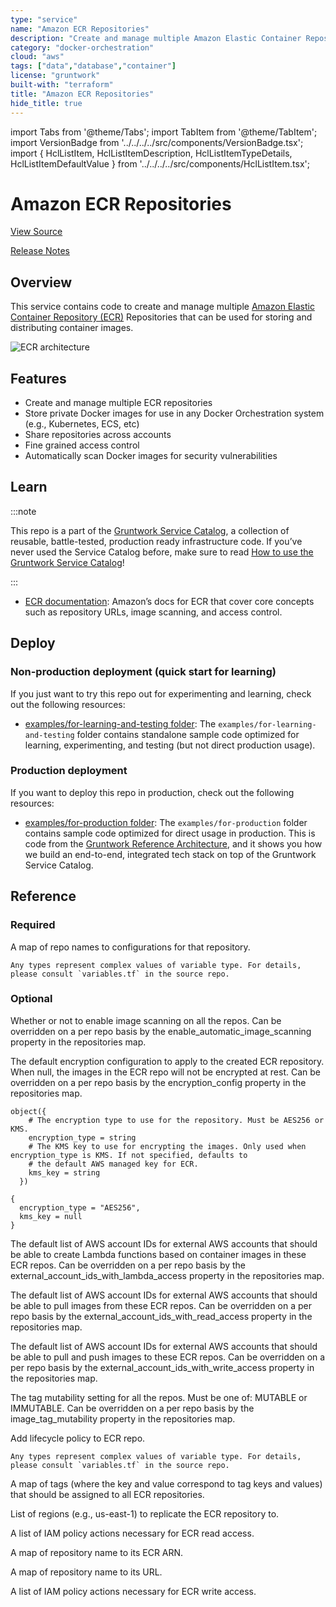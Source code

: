 ```yaml
---
type: "service"
name: "Amazon ECR Repositories"
description: "Create and manage multiple Amazon Elastic Container Repository (ECR) Repositories that can be used to store your Docker images."
category: "docker-orchestration"
cloud: "aws"
tags: ["data","database","container"]
license: "gruntwork"
built-with: "terraform"
title: "Amazon ECR Repositories"
hide_title: true
---
```


import Tabs from '@theme/Tabs';
import TabItem from '@theme/TabItem';
import VersionBadge from '../../../../src/components/VersionBadge.tsx';
import { HclListItem, HclListItemDescription, HclListItemTypeDetails, HclListItemDefaultValue } from '../../../../src/components/HclListItem.tsx';

<VersionBadge version="0.94.0" lastModifiedVersion="0.93.2"/>

# Amazon ECR Repositories


<a href="https://github.com/gruntwork-io/terraform-aws-service-catalog/tree/v0.94.0/modules/data-stores/ecr-repos" className="link-button" title="View the source code for this module in GitHub.">View Source</a>

<a href="https://github.com/gruntwork-io/terraform-aws-service-catalog/releases?q=data-stores%2Fecr-repos" className="link-button" title="Release notes for only the service catalog versions which impacted this service.">Release Notes</a>

## Overview

This service contains code to create and manage multiple [Amazon Elastic Container Repository (ECR)](https://aws.amazon.com/ecr/)
Repositories that can be used for storing and distributing container images.

![ECR architecture](/img/reference/services/data-storage/ecr-architecture.png)

## Features

*   Create and manage multiple ECR repositories
*   Store private Docker images for use in any Docker Orchestration system (e.g., Kubernetes, ECS, etc)
*   Share repositories across accounts
*   Fine grained access control
*   Automatically scan Docker images for security vulnerabilities

## Learn

:::note

This repo is a part of the [Gruntwork Service Catalog](https://github.com/gruntwork-io/terraform-aws-service-catalog/),
a collection of reusable, battle-tested, production ready infrastructure code.
If you’ve never used the Service Catalog before, make sure to read
[How to use the Gruntwork Service Catalog](https://docs.gruntwork.io/reference/services/intro/overview)!

:::

*   [ECR documentation](https://docs.aws.amazon.com/AmazonECR/latest/userguide/what-is-ecr.html): Amazon’s docs for ECR
    that cover core concepts such as repository URLs, image scanning, and access control.

## Deploy

### Non-production deployment (quick start for learning)

If you just want to try this repo out for experimenting and learning, check out the following resources:

*   [examples/for-learning-and-testing folder](https://github.com/gruntwork-io/terraform-aws-service-catalog/tree/v0.94.0/examples/for-learning-and-testing): The
    `examples/for-learning-and-testing` folder contains standalone sample code optimized for learning, experimenting, and
    testing (but not direct production usage).

### Production deployment

If you want to deploy this repo in production, check out the following resources:

*   [examples/for-production folder](https://github.com/gruntwork-io/terraform-aws-service-catalog/tree/v0.94.0/examples/for-production): The `examples/for-production` folder contains sample code
    optimized for direct usage in production. This is code from the
    [Gruntwork Reference Architecture](https://gruntwork.io/reference-architecture/), and it shows you how we build an
    end-to-end, integrated tech stack on top of the Gruntwork Service Catalog.

## Reference

<Tabs>
<TabItem value="inputs" label="Inputs" default>

### Required

<HclListItem name="repositories" requirement="required" type="any">
<HclListItemDescription>

A map of repo names to configurations for that repository.

</HclListItemDescription>
<HclListItemTypeDetails>

```hcl
Any types represent complex values of variable type. For details, please consult `variables.tf` in the source repo.
```

</HclListItemTypeDetails>
</HclListItem>

### Optional

<HclListItem name="default_automatic_image_scanning" requirement="optional" type="bool">
<HclListItemDescription>

Whether or not to enable image scanning on all the repos. Can be overridden on a per repo basis by the enable_automatic_image_scanning property in the repositories map.

</HclListItemDescription>
<HclListItemDefaultValue defaultValue="true"/>
</HclListItem>

<HclListItem name="default_encryption_config" requirement="optional" type="object(…)">
<HclListItemDescription>

The default encryption configuration to apply to the created ECR repository. When null, the images in the ECR repo will not be encrypted at rest. Can be overridden on a per repo basis by the encryption_config property in the repositories map.

</HclListItemDescription>
<HclListItemTypeDetails>

```hcl
object({
    # The encryption type to use for the repository. Must be AES256 or KMS.
    encryption_type = string
    # The KMS key to use for encrypting the images. Only used when encryption_type is KMS. If not specified, defaults to
    # the default AWS managed key for ECR.
    kms_key = string
  })
```

</HclListItemTypeDetails>
<HclListItemDefaultValue>

```hcl
{
  encryption_type = "AES256",
  kms_key = null
}
```

</HclListItemDefaultValue>
</HclListItem>

<HclListItem name="default_external_account_ids_with_lambda_access" requirement="optional" type="list(string)">
<HclListItemDescription>

The default list of AWS account IDs for external AWS accounts that should be able to create Lambda functions based on container images in these ECR repos. Can be overridden on a per repo basis by the external_account_ids_with_lambda_access property in the repositories map.

</HclListItemDescription>
<HclListItemDefaultValue defaultValue="[]"/>
</HclListItem>

<HclListItem name="default_external_account_ids_with_read_access" requirement="optional" type="list(string)">
<HclListItemDescription>

The default list of AWS account IDs for external AWS accounts that should be able to pull images from these ECR repos. Can be overridden on a per repo basis by the external_account_ids_with_read_access property in the repositories map.

</HclListItemDescription>
<HclListItemDefaultValue defaultValue="[]"/>
</HclListItem>

<HclListItem name="default_external_account_ids_with_write_access" requirement="optional" type="list(string)">
<HclListItemDescription>

The default list of AWS account IDs for external AWS accounts that should be able to pull and push images to these ECR repos. Can be overridden on a per repo basis by the external_account_ids_with_write_access property in the repositories map.

</HclListItemDescription>
<HclListItemDefaultValue defaultValue="[]"/>
</HclListItem>

<HclListItem name="default_image_tag_mutability" requirement="optional" type="string">
<HclListItemDescription>

The tag mutability setting for all the repos. Must be one of: MUTABLE or IMMUTABLE. Can be overridden on a per repo basis by the image_tag_mutability property in the repositories map.

</HclListItemDescription>
<HclListItemDefaultValue defaultValue="&quot;MUTABLE&quot;"/>
</HclListItem>

<HclListItem name="default_lifecycle_policy_rules" requirement="optional" type="any">
<HclListItemDescription>

Add lifecycle policy to ECR repo.

</HclListItemDescription>
<HclListItemTypeDetails>

```hcl
Any types represent complex values of variable type. For details, please consult `variables.tf` in the source repo.
```

</HclListItemTypeDetails>
<HclListItemDefaultValue defaultValue="[]"/>
</HclListItem>

<HclListItem name="global_tags" requirement="optional" type="map(string)">
<HclListItemDescription>

A map of tags (where the key and value correspond to tag keys and values) that should be assigned to all ECR repositories.

</HclListItemDescription>
<HclListItemDefaultValue defaultValue="{}"/>
</HclListItem>

<HclListItem name="replication_regions" requirement="optional" type="list(string)">
<HclListItemDescription>

List of regions (e.g., us-east-1) to replicate the ECR repository to.

</HclListItemDescription>
<HclListItemDefaultValue defaultValue="[]"/>
</HclListItem>

</TabItem>
<TabItem value="outputs" label="Outputs">

<HclListItem name="ecr_read_policy_actions">
<HclListItemDescription>

A list of IAM policy actions necessary for ECR read access.

</HclListItemDescription>
</HclListItem>

<HclListItem name="ecr_repo_arns">
<HclListItemDescription>

A map of repository name to its ECR ARN.

</HclListItemDescription>
</HclListItem>

<HclListItem name="ecr_repo_urls">
<HclListItemDescription>

A map of repository name to its URL.

</HclListItemDescription>
</HclListItem>

<HclListItem name="ecr_write_policy_actions">
<HclListItemDescription>

A list of IAM policy actions necessary for ECR write access.

</HclListItemDescription>
</HclListItem>

</TabItem>
</Tabs>


<!-- ##DOCS-SOURCER-START
{
  "originalSources": [
    "https://github.com/gruntwork-io/terraform-aws-service-catalog/tree/v0.94.0/modules%2Fdata-stores%2Fecr-repos%2FREADME.md",
    "https://github.com/gruntwork-io/terraform-aws-service-catalog/tree/v0.94.0/modules%2Fdata-stores%2Fecr-repos%2Fvariables.tf",
    "https://github.com/gruntwork-io/terraform-aws-service-catalog/tree/v0.94.0/modules%2Fdata-stores%2Fecr-repos%2Foutputs.tf"
  ],
  "sourcePlugin": "service-catalog-api",
  "hash": "c4266baf1bd2c2a7a683df6802222872"
}
##DOCS-SOURCER-END -->
